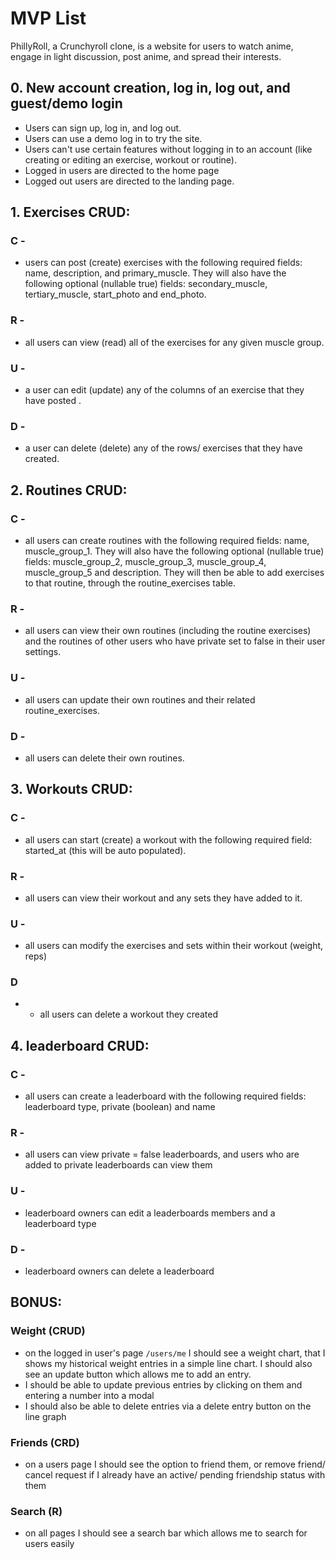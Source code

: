# MVP List

PhillyRoll, a Crunchyroll clone, is a website for users to watch anime, engage in light discussion, post anime, and spread their interests.

## 0. New account creation, log in, log out, and guest/demo login

* Users can sign up, log in, and log out.
* Users can use a demo log in to try the site.
* Users can't use certain features without logging in to an account (like creating or editing an exercise, workout or routine).
* Logged in users are directed to the home page
* Logged out users are directed to the landing page.

## 1. Exercises CRUD:

### C -
* users can post (create) exercises with the following required fields: name, description, and primary_muscle. They will also have the following optional (nullable true) fields: secondary_muscle, tertiary_muscle, start_photo and end_photo.

### R -
 *  all users can view (read) all of the exercises for any given muscle group.

### U -
* a user can edit (update) any of the columns of an exercise that they have posted .

### D -
* a user can delete (delete) any of the rows/ exercises that they have created.

## 2. Routines CRUD:

### C -
* all users can create routines with the following required fields: name, muscle_group_1. They will also have the following optional (nullable true) fields: muscle_group_2, muscle_group_3, muscle_group_4, muscle_group_5 and description. They will then be able to add exercises to that routine, through the routine_exercises table.

### R -
* all users can view their own routines (including the routine exercises) and the routines of other users who have private set to false in their user settings.

### U -
* all users can update their own routines and their related routine_exercises.

### D -
* all users can delete their own routines.

## 3. Workouts CRUD:

### C -
* all users can start (create) a workout with the following required field: started_at (this will be auto populated).

### R -
* all users can view their workout and any sets they have added to it.

### U -
* all users can modify the exercises and sets within their workout (weight, reps)

### D
* - all users can delete a workout they created

## 4. leaderboard CRUD:

### C -
* all users can create a leaderboard with the following required fields: leaderboard type, private (boolean) and name

### R -
* all users can view private = false leaderboards, and users who are added to private leaderboards can view them

### U -
* leaderboard owners can edit a leaderboards members and a leaderboard type

### D -
* leaderboard owners can delete a leaderboard

## BONUS:



### Weight (CRUD)
  * on the logged in user's page `/users/me` I should see a weight chart, that I shows my historical weight entries in a simple line chart. I should also see an update button which allows me to add an entry.
  * I should be able to update previous entries by clicking on them and entering a number into a modal
  * I should also be able to delete entries via a delete entry button on the line graph

### Friends (CRD)
  * on a users page I should see the option to friend them, or remove friend/ cancel request if I already have an active/ pending friendship status with them

### Search (R)
  * on all pages I should see a search bar which allows me to search for users easily
